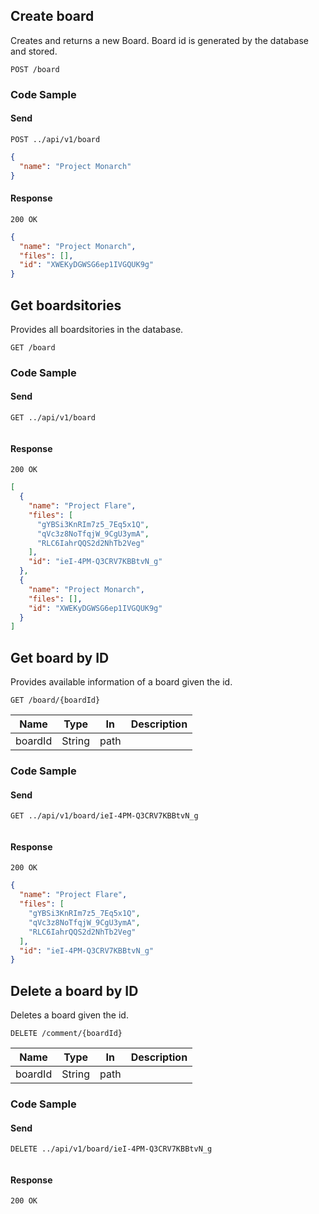 ## Create board
Creates and returns a new Board. Board id is generated by the database and stored.

``
POST /board
``

### Code Sample

#### Send
```
POST ../api/v1/board
```
```json
{
  "name": "Project Monarch"
}
```
#### Response
```
200 OK
```
```json
{
  "name": "Project Monarch",
  "files": [],
  "id": "XWEKyDGWSG6ep1IVGQUK9g"
}
```

## Get boardsitories
Provides all boardsitories in the database.

``
GET /board
``

### Code Sample

#### Send
```
GET ../api/v1/board
```
```json
```
#### Response
```
200 OK
```
```json
[
  {
    "name": "Project Flare",
    "files": [
      "gYBSi3KnRIm7z5_7Eq5x1Q",
      "qVc3z8NoTfqjW_9CgU3ymA",
      "RLC6IahrQQS2d2NhTb2Veg"
    ],
    "id": "ieI-4PM-Q3CRV7KBBtvN_g"
  },
  {
    "name": "Project Monarch",
    "files": [],
    "id": "XWEKyDGWSG6ep1IVGQUK9g"
  }
]
```

## Get board by ID
Provides available information of a board given the id.

``
GET /board/{boardId}
``

Name | Type | In | Description
------------ | ------------- | ------------- | -------------
boardId | String | path |

### Code Sample

#### Send
```
GET ../api/v1/board/ieI-4PM-Q3CRV7KBBtvN_g
```
```json
```
#### Response
```
200 OK
```
```json
{
  "name": "Project Flare",
  "files": [
    "gYBSi3KnRIm7z5_7Eq5x1Q",
    "qVc3z8NoTfqjW_9CgU3ymA",
    "RLC6IahrQQS2d2NhTb2Veg"
  ],
  "id": "ieI-4PM-Q3CRV7KBBtvN_g"
}
```

## Delete a board by ID
Deletes a board given the id.

``
DELETE /comment/{boardId}
``

Name | Type | In | Description
------------ | ------------- | ------------- | -------------
boardId | String | path |

### Code Sample

#### Send
```
DELETE ../api/v1/board/ieI-4PM-Q3CRV7KBBtvN_g
```
```json
```
#### Response
```
200 OK
```
```json
```